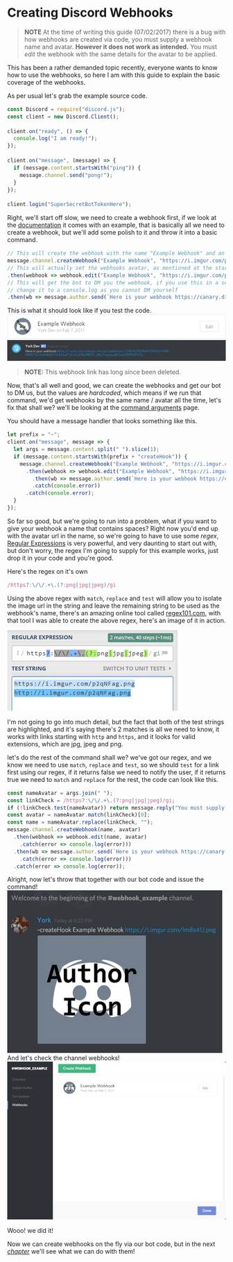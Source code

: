 # Creating Discord Webhooks

> **NOTE** At the time of writing this guide (07/02/2017) there is a bug with how webhooks are created via code, you must supply a webhook name and avatar. **However it does not work as intended.** You must _edit_ the webhook with the same details for the avatar to be applied.

This has been a rather demanded topic recently, everyone wants to know how to use the webhooks, so here I am with this guide to explain the basic coverage of the webhooks.

As per usual let's grab the example source code.

```js
const Discord = require("discord.js");
const client = new Discord.Client();

client.on("ready", () => {
  console.log("I am ready!");
});

client.on("message", (message) => {
  if (message.content.startsWith("ping")) {
    message.channel.send("pong!");
  }
});

client.login("SuperSecretBotTokenHere");
```

Right, we'll start off slow, we need to create a webhook first, if we look at the [documentation](https://discord.js.org/#/docs/main/stable/class/TextChannel?scrollTo=createWebhook) it comes with an example, that is basically all we need to create a webhook, but we'll add some polish to it and throw it into a basic command.

```js
// This will create the webhook with the name "Example Webhook" and an example avatar.
message.channel.createWebhook("Example Webhook", "https://i.imgur.com/p2qNFag.png")
// This will actually set the webhooks avatar, as mentioned at the start of the guide.
.then(webhook => webhook.edit("Example Webhook", "https://i.imgur.com/p2qNFag.png")
// This will get the bot to DM you the webhook, if you use this in a selfbot,
// change it to a console.log as you cannot DM yourself
.then(wb => message.author.send(`Here is your webhook https://canary.discordapp.com/api/webhooks/${wb.id}/${wb.token}`)).catch(console.error))
```

This is what it should look like if you test the code.
![Created the webhook](/assets/webhooks/wh01.png)
![Successfully created webhook](/assets/webhooks/wh02.png)

> **NOTE:** This webhook link has long since been deleted.

Now, that's all well and good, we can create the webhooks and get our bot to DM us, but the values are _hardcoded_, which means if we run that command, we'd get webhooks by the same name / avatar all the time, let's fix that shall we? we'll be looking at the [command arguments](/examples/command-with-arguments.md) page.

You should have a message handler that looks something like this.

```js
let prefix = "~";
client.on("message", message => {
  let args = message.content.split(" ").slice(1);
  if (message.content.startsWith(prefix + "createHook")) {
    message.channel.createWebhook("Example Webhook", "https://i.imgur.com/p2qNFag.png")
      .then(webhook => webhook.edit("Example Webhook", "https://i.imgur.com/p2qNFag.png")
        .then(wb => message.author.send(`Here is your webhook https://canary.discordapp.com/api/webhooks/${wb.id}/${wb.token}`))
        .catch(console.error))
      .catch(console.error);
  }
});
```

So far so good, but we're going to run into a problem, what if you want to give your webhook a name that contains spaces? Right now you'd end up with the avatar url in the name, so we're going to have to use some _regex_, [Regular Expressions](https://developer.mozilla.org/en/docs/Web/JavaScript/Guide/Regular_Expressions) is very powerful, and very daunting to start out with, but don't worry, the regex I'm going to supply for this example works, just drop it in your code and you're good.

Here's the regex on it's own

```js
/https?:\/\/.+\.(?:png|jpg|jpeg)/gi
```

Using the above regex with `match`, `replace` and `test` will allow you to isolate the image url in the string and leave the remaining string to be used as the webhook's name, there's an amazing online tool called [regex101.com](https://regex101.com/), with that tool I was able to create the above regex, here's an image of it in action.

![Regex in action.](/assets/webhooks/wh03.png)

I'm not going to go into much detail, but the fact that both of the test strings are highlighted, and it's saying there's 2 matches is all we need to know, it works with links starting with `http` and `https`, and it looks for valid extensions, which are jpg, jpeg and png.

let's do the rest of the command shall we? we've got our regex, and we know we need to use `match`, `replace` and `test`, so we should `test` for a link first using our regex, if it returns false we need to notify the user, if it returns true we need to `match` and `replace` for the rest, the code can look like this.

```js
const nameAvatar = args.join(" ");
const linkCheck = /https?:\/\/.+\.(?:png|jpg|jpeg)/gi;
if (!linkCheck.test(nameAvatar)) return message.reply("You must supply an image link.");
const avatar = nameAvatar.match(linkCheck)[0];
const name = nameAvatar.replace(linkCheck, "");
message.channel.createWebhook(name, avatar)
  .then(webhook => webhook.edit(name, avatar)
    .catch(error => console.log(error)))
  .then(wb => message.author.send(`Here is your webhook https://canary.discordapp.com/api/webhooks/${wb.id}/${wb.token}\n\nPlease keep this safe, as you could be exploited.`)
    .catch(error => console.log(error)))
  .catch(error => console.log(error));
```

Alright, now let's throw that together with our bot code and issue the command!
![Command usage.](/assets/webhooks/wh04.png)
And let's check the channel webhooks!
![Channel Webhooks](/assets/webhooks/wh05.png)

Wooo! we did it!

Now we can create webhooks on the fly via our bot code, but in the next [_chapter_](/coding-guides/discord-webhooks-part-2.md) we'll see what we can do with them!
